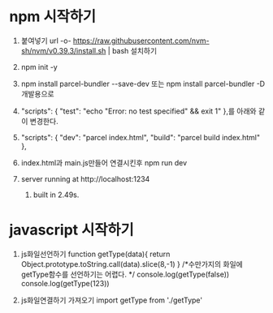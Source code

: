 # npm 시작하기
1.  붙여넣기 url -o- https://raw.githubusercontent.com/nvm-sh/nvm/v0.39.3/install.sh | bash 설치하기  
1.  npm init -y

1.  npm install parcel-bundler --save-dev 또는 npm install parcel-bundler -D개발용으로 
1.  "scripts": {
    "test": "echo \"Error: no test specified\" && exit 1"
  },를 아래와 같이 변경한다. 
1.  "scripts": {
    "dev": "parcel index.html",
    "build": "parcel build index.html"
  },
1. index.html과 main.js만들어 연결시킨후 npm run dev

1.  server running at http://localhost:1234
    1.  built in 2.49s.

# javascript 시작하기

1. js화일선언하기  function getType(data){
    return Object.prototype.toString.call(data).slice(8,-1)
} /*수만가지의 화일에 getType함수를 선언하기는 어렵다. */
console.log(getType(false))
console.log(getType(123))

1. js화일연결하기 가져오기  import getType from './getType'